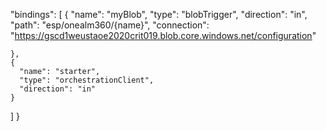 
  "bindings": [
    {
      "name": "myBlob",
      "type": "blobTrigger",
      "direction": "in",
      "path": "esp/onealm360/{name}",
      "connection": "https://gscd1weustaoe2020crit019.blob.core.windows.net/configuration"
     
    },
    {
      "name": "starter",
      "type": "orchestrationClient",
      "direction": "in"
    }
  ]
}
